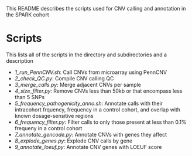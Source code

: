 This README describes the scripts used for CNV calling and annotation in the SPARK cohort

# Scripts
This lists all of the scripts in the directory and subdirectories and a description
- _1_run_PennCNV.sh_: Call CNVs from microarray using PennCNV
- _2_check_QC.py_: Compile CNV calling QC
- _3_merge_calls.py_: Merge adjacent CNVs per sample
- _4_size_filter.py_: Remove CNVs less than 50kb or that encompass less than 5 SNPs
- _5_frequency_pathogenicity_anno.sh_: Annotate calls with their intracohort frquency, frequency in a control cohort, and overlap with known dosage-sensitive regions
- _6_frequency_filter.py_: Filter calls to only those present at less than 0.1% frequeny in a control cohort
- _7_annotate_gencode.py_: Annotate CNVs with genes they affect
- _8_explode_genes.py_: Explode CNV calls by gene
- _9_annotate_loeuf.py_: Annotate CNV genes with LOEUF score

